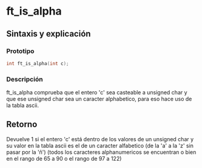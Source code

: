 # ft\_is\_alpha
## Sintaxis y explicación
### Prototipo
```c
int	ft_is_alpha(int c);
```
### Descripción
ft\_is\_alpha comprueba que el entero 'c' sea casteable a unsigned char y que ese unsigned char sea un caracter alphabetico, para eso hace uso de la tabla ascii.
## Retorno
Devuelve 1 si el entero 'c' está dentro de los valores de un unsigned char y su valor en la tabla ascii es el de un caracter alfabetico (de la 'a' a la 'z' sin pasar por la 'ñ') (todos los caracteres alphanumericos se encuentran o bien en el rango de 65 a 90 o el rango de 97 a 122)
